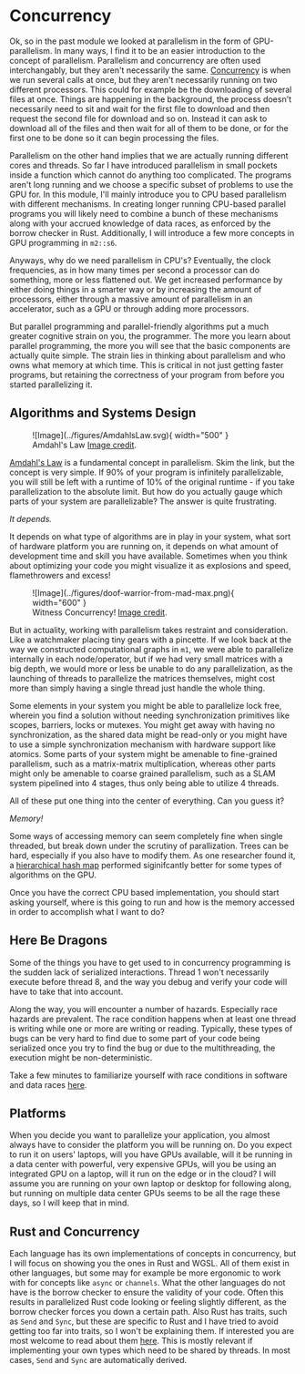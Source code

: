 # Concurrency
Ok, so in the past module we looked at parallelism in the form of GPU-parallelism. In many ways, I find it
to be an easier introduction to the concept of parallelism. Parallelism and concurrency are often used
interchangably, but they aren't necessarily the same.
[Concurrency](https://en.wikipedia.org/wiki/Concurrency_(computer_science))
is when we run several calls at once,
but they aren't necessarily running on two different processors. This could for example be the downloading
of several files at once. Things are happening in the background, the process doesn't necessarily need to sit and
wait for the first file to download and then request the second file for download and so on. Instead it can ask to
download all of the files and then wait for all of them to be done, or for the first one to be done so it can begin
processing the files.

Parallelism on the other hand implies that we are actually running different cores and threads.
So far I have introduced parallelism in small pockets inside a function which cannot do anything
too complicated. The programs aren't long running and we choose a specific subset of problems to
use the GPU for. In this module, I'll mainly introduce you to CPU based parallelism with different
mechanisms. In creating longer running CPU-based parallel programs you will likely need to combine
a bunch of these mechanisms along with your accrued knowledge of data races, as enforced by the
borrow checker in Rust. Additionally, I will introduce a few more concepts in GPU programming in ```m2::s6```.

Anyways, why do we need parallelism in CPU's? Eventually, the clock frequencies, as in how many times
per second a processor can do something, more or less flattened out. We get increased performance by
either doing things in a smarter way or by increasing the amount of processors, either through
a massive amount of parallelism in an accelerator, such as a GPU or through adding more processors.

But parallel programming and parallel-friendly algorithms put a much greater cognitive strain on
you, the programmer. The more you learn about parallel programming, the more you will see that
the basic components are actually quite simple. The strain lies in thinking about
parallelism and who owns what memory at which time. This is critical in not just getting
faster programs, but retaining the correctness of your program from before you started parallelizing it.

## Algorithms and Systems Design

<figure markdown>
![Image](../figures/AmdahlsLaw.svg){ width="500" }
<figcaption>
Amdahl's Law
<a href="https://en.wikipedia.org/wiki/Amdahl%27s_law">
Image credit</a>.
</figcaption>
</figure>

[Amdahl's Law](https://en.wikipedia.org/wiki/Amdahl%27s_law) is a fundamental concept in parallelism.
Skim the link, but the concept is very simple. If 90% of your program is infinitely parallelizable,
you will still be left with a runtime of 10% of the original runtime - if you take parallelization to
the absolute limit. But how do you actually gauge which parts of your system are parallelizable?
The answer is quite frustrating.

*It depends.*

It depends on what type of algorithms are in play in your system, what sort of hardware platform
you are running on, it depends on what amount of development time and skill you have available.
Sometimes when you think about optimizing your code you might visualize it as explosions and
speed, flamethrowers and excess!

<figure markdown>
![Image](../figures/doof-warrior-from-mad-max.png){ width="600" }
<figcaption>
Witness Concurrency!
<a href="https://www.classicfm.com/discover-music/musicians-battle/doof-warrior-mad-max/">
Image credit</a>.
</figcaption>
</figure>

But in actuality, working with parallelism takes restraint and consideration. Like
a watchmaker placing tiny gears with a pincette. If we look back at the way we
constructed computational graphs in ```m1```, we were able to parallelize internally
in each node/operator, but if we had very small matrices with a big depth, we would
more or less be unable to do any parallelization, as the launching of threads to
parallelize the matrices themselves, might cost more than simply having a single
thread just handle the whole thing.

Some elements in your system you might be able to parallelize lock free, wherein
you find a solution without needing synchronization primitives like scopes,
barriers, locks or mutexes. You might get away with having no synchronization, as the
shared data might be read-only or you might have to use a simple synchronization
mechanism with hardware support like atomics.
Some parts of your system might be amenable to fine-grained parallelism,
such as a matrix-matrix multiplication, whereas other parts might only be
amenable to coarse grained parallelism, such as a SLAM system pipelined into
4 stages, thus only being able to utilize 4 threads.

All of these put one thing into the center of everything. Can you guess it?

*Memory!*

Some ways of accessing memory can seem completely fine when single threaded,
but break down under the scrutiny of parallization. Trees can be hard,
especially if you also have to modify them. As one researcher found it, a
[hierarchical hash map](https://www.researchgate.net/publication/354065094_Practical_Spatial_Hash_Map_Updates)
performed siginifcantly better for some types of algorithms on the GPU.

Once you have the correct CPU based implementation, you should start
asking yourself, where is this going to run and how is the memory
accessed in order to accomplish what I want to do?

## Here Be Dragons
Some of the things you have to get used to in concurrency programming is
the sudden lack of serialized interactions. Thread 1 won't necessarily
execute before thread 8, and the way you debug and verify your code
will have to take that into account.

Along the way, you will encounter a number of hazards. Especially race hazards are prevalent.
The race condition happens when at least one thread is writing while one or
more are writing or reading. Typically, these types of bugs can be very
hard to find due to some part of your code being serialized once you
try to find the bug or due to the multithreading, the execution might
be non-deterministic.

Take a few minutes to familiarize yourself with race conditions in
software and data races [here](https://en.wikipedia.org/wiki/Race_condition).

## Platforms
When you decide you want to parallelize your application, you almost
always have to consider the platform you will be running on. Do you
expect to run it on users' laptops, will you have GPUs available,
will it be running in a data center with powerful, very expensive
GPUs, will you be using an integrated GPU on a laptop, will
it run on the edge or in the cloud? I will assume you are running
on your own laptop or desktop for following along, but running on
multiple data center GPUs seems to be all the rage these days, so I will keep
that in mind.

## Rust and Concurrency
Each language has its own implementations of concepts in concurrency, but I will focus on showing you the ones
in Rust and WGSL. All of them exist in other languages, but some may for example be more ergonomic to work with
for concepts like ```async``` or ```channels```. What the other languages do not have is the borrow checker to
ensure the validity of your code. Often this results in parallelized Rust code looking or feeling slightly
different, as the borrow checker forces you down a certain path. Also Rust has traits, such as ```Send```
and ```Sync```, but these are specific to Rust and I have tried to avoid getting too far into traits,
so I won't be explaining them. If interested you are most welcome to read about them
[here](https://doc.rust-lang.org/nomicon/send-and-sync.html).
This is mostly relevant if implementing your own types which need to be shared by threads. In most
cases, ```Send``` and ```Sync``` are automatically derived.
